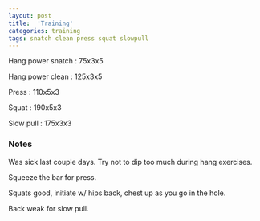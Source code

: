 ```yaml
---
layout: post
title:  'Training'
categories: training
tags: snatch clean press squat slowpull
---
```


Hang power snatch   :   75x3x5

Hang power clean    :   125x3x5

Press   :   110x5x3

Squat   :   190x5x3

Slow pull   :   175x3x3


### Notes

Was sick last couple days. Try not to dip too much during hang exercises.

Squeeze the bar for press.

Squats good, initiate w/ hips back, chest up as you go in the hole.

Back weak for slow pull.
